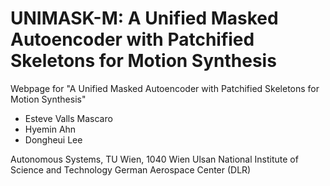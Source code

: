 # UNIMASK-M: A Unified Masked Autoencoder with Patchified Skeletons for Motion Synthesis

Webpage for "A Unified Masked Autoencoder with Patchified Skeletons for Motion Synthesis"
- Esteve Valls Mascaro
- Hyemin Ahn
- Dongheui Lee

Autonomous Systems, TU Wien, 1040 Wien
Ulsan National Institute of Science and Technology
German Aerospace Center (DLR)

